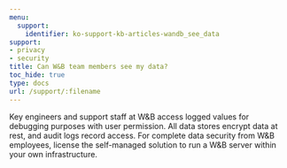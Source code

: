 ```yaml
---
menu:
  support:
    identifier: ko-support-kb-articles-wandb_see_data
support:
- privacy
- security
title: Can W&B team members see my data?
toc_hide: true
type: docs
url: /support/:filename
---
```


Key engineers and support staff at W&B access logged values for debugging purposes with user permission. All data stores encrypt data at rest, and audit logs record access. For complete data security from W&B employees, license the self-managed solution to run a W&B server within your own infrastructure.